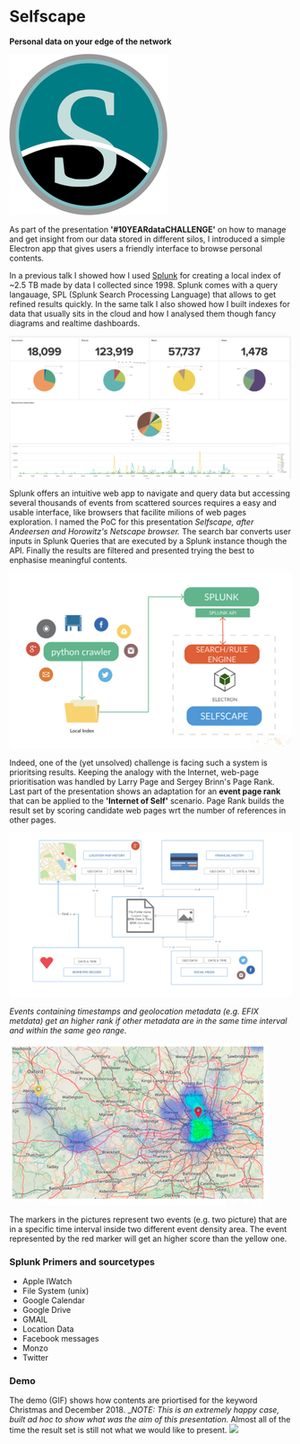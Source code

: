 # Selfscape
__Personal data on your edge of the network__

![Selfscape](https://raw.githubusercontent.com/GaetanoMondelli/selfscape/master/logo.png )

As part of the presentation **'#10YEARdataCHALLENGE'** on how to manage and get insight from our data stored in different silos, I introduced a simple Electron app that gives users a friendly interface to browse personal contents. 

In a previous talk I showed how I used [Splunk](https://www.splunk.com/) for creating a local index of  ~2.5 TB made by data I collected since 1998. Splunk comes with a query langauage, SPL (Splunk Search Processing Language) that allows to get refined results quickly. In the same talk I also showed how I built indexes for data that usually sits in the cloud and how I analysed them though fancy diagrams and realtime dashboards. 

![](https://raw.githubusercontent.com/GaetanoMondelli/selfscape/master/public/dashboard.png)

Splunk offers an intuitive web app to navigate and query data but accessing several thousands of events from scattered sources requires a easy and usable interface, like browsers that facilite milions of web pages exploration.
I named the PoC for this presentation *Selfscape, after Andeersen and Horowitz's Netscape browser.* 
The search bar converts user inputs in Splunk Queries that are executed by a Splunk instance though the API. 
Finally the results are filtered and presented trying the best to enphasise meaningful contents.  

![Selfscape_architecture](https://raw.githubusercontent.com/GaetanoMondelli/selfscape/master/public/selfscape.png)

Indeed, one of the (yet unsolved) challenge is facing such a system is prioritsing results. 
Keeping the analogy with the Internet, web-page prioritisation was handled by Larry Page and Sergey Brinn's Page Rank. 
Last part of the presentation shows an adaptation for an **event page rank** that can be applied to the **'Internet of Self'** scenario. Page Rank builds the result set by scoring candidate web pages wrt the number of references in other pages. 

![](https://raw.githubusercontent.com/GaetanoMondelli/selfscape/master/public/pagerank1.png)

*Events containing timestamps and geolocation metadata (e.g. EFIX metdata) get an higher rank if other metadata are in the same time interval and within the same geo range.*     

![](https://raw.githubusercontent.com/GaetanoMondelli/selfscape/master/public/diagram-14.png)

The markers in the pictures represent two events (e.g. two picture) that are in a specific time interval inside two different event density area. The event represented by the red marker will get an higher score than the yellow one. 

### Splunk Primers and sourcetypes

* Apple IWatch
* File System (unix)
* Google Calendar
* Google Drive
* GMAIL
* Location Data
* Facebook messages
* Monzo
* Twitter 


### Demo
The demo (GIF) shows how contents are priortised for the keyword Christmas and December 2018. 
__NOTE: This is an extremely happy case, built ad hoc to show what was the aim of this presentation._
Almost all of the time the result set is still not what we would like to present.
![](https://raw.githubusercontent.com/GaetanoMondelli/selfscape/master/public/screencast.gif)


